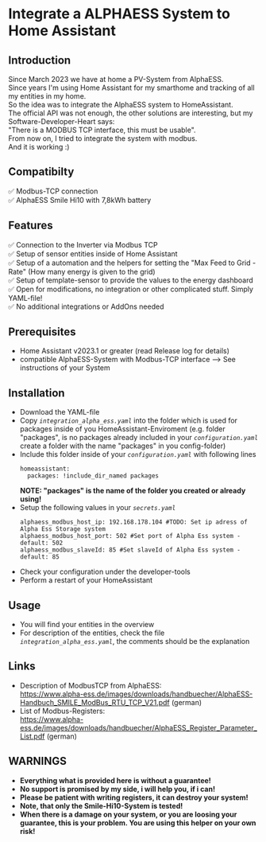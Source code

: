 # Integrate a ALPHAESS System to Home Assistant
## Introduction
Since March 2023 we have at home a PV-System from AlphaESS.\
Since years I'm using Home Assistant for my smarthome and tracking of all my entities in my home.\
So the idea was to integrate the AlphaESS system to HomeAssistant. \
The official API was not enough, the other solutions are interesting, but my Software-Developer-Heart says:\
"There is a MODBUS TCP interface, this must be usable". \
From now on, I tried to integrate the system with modbus. \
And it is working :)

## Compatibilty
:white_check_mark: Modbus-TCP connection\
:white_check_mark: AlphaESS Smile Hi10 with 7,8kWh battery

## Features
:white_check_mark: Connection to the Inverter via Modbus TCP\
:white_check_mark: Setup of sensor entities inside of Home Assistant \
:white_check_mark: Setup of a automation and the helpers for setting the "Max Feed to Grid - Rate" (How many energy is given to the grid)\
:white_check_mark: Setup of template-sensor to provide the values to the energy dashboard\
:white_check_mark: Open for modifications, no integration or other complicated stuff. Simply YAML-file!\
:white_check_mark: No additional integrations or AddOns needed

## Prerequisites
- Home Assistant v2023.1 or greater (read Release log for details)
- compatible AlphaESS-System with Modbus-TCP interface --> See instructions of your System

## Installation
- Download the YAML-file
- Copy *`integration_alpha_ess.yaml`* into the folder which is used for packages inside of you HomeAssistant-Enviroment (e.g. folder "packages", is no packages already included in your *`configuration.yaml`* create a folder with the name "packages" in you config-folder)
- Include this folder inside of your *`configuration.yaml`* with following lines
  ```
  homeassistant:
    packages: !include_dir_named packages
  ```
  **NOTE: "packages" is the name of the folder you created or already using!**
- Setup the following values in your *`secrets.yaml`*
  ```
  alphaess_modbus_host_ip: 192.168.178.104 #TODO: Set ip adress of Alpha Ess Storage system
  alphaess_modbus_host_port: 502 #Set port of Alpha Ess system - default: 502
  alphaess_modbus_slaveId: 85 #Set slaveId of Alpha Ess system - default: 85
  ```
- Check your configuration under the developer-tools
- Perform a restart of your HomeAssistant

## Usage
- You will find your entities in the overview
- For description of the entities, check the file *`integration_alpha_ess.yaml`*, the comments should be the explanation

## Links
- Description of ModbusTCP from AlphaESS:\
https://www.alpha-ess.de/images/downloads/handbuecher/AlphaESS-Handbuch_SMILE_ModBus_RTU_TCP_V21.pdf (german)
- List of Modbus-Registers:\
https://www.alpha-ess.de/images/downloads/handbuecher/AlphaESS_Register_Parameter_List.pdf (german)

## WARNINGS
- **Everything what is provided here is without a guarantee!**
- **No support is promised by my side, i will help you, if i can!**
- **Please be patient with writing registers, it can destroy your system!**
- **Note, that only the Smile-Hi10-System is tested!**
- **When there is a damage on your system, or you are loosing your guarantee, this is your problem. You are using this helper on your own risk!**
